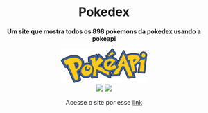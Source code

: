 <h1 align="center">Pokedex</h1>
 
 <p align="center"><b>Um site que mostra todos os 898 pokemons da pokedex usando a pokeapi </b></p>
 <div align="center"><img src="https://raw.githubusercontent.com/PokeAPI/media/master/logo/pokeapi_256.png" width="200"></div>
 <div align="center">
  <img src="https://img.shields.io/badge/TypeScript-007ACC?style=for-the-badge&logo=typescript&logoColor=white" width="200">
  <img src="https://img.shields.io/badge/ReactJs-212121?style=for-the-badge&logo=react&logoColor=00D1F7" width="200">
 </div>

 <p align="center">Acesse o site por esse <a href="https://pokedex-livid-theta-34.vercel.app/pokedex" target="_black">link</a></p>
